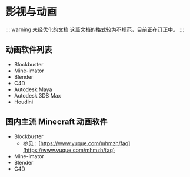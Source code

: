 # 影视与动画

::: warning 未经优化的文档
这篇文档的格式较为不规范，目前正在订正中。
:::

## 动画软件列表

- Blockbuster
- Mine-imator
- Blender
- C4D
- Autodesk Maya
- Autodesk 3DS Max
- Houdini

## 国内主流 Minecraft 动画软件

- Blockbuster
  - 参见：[https://www.yuque.com/mhmzh/faq](https://www.yuque.com/mhmzh/faq)
- Mine-imator
- Blender
- C4D
